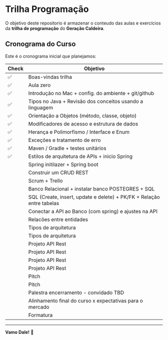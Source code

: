 # Trilha Programação

O objetivo deste repositorio é armazenar o conteudo das aulas e exercícios da **trilha de programação** do **Geração Caldeira**.

## Cronograma do Curso

Este é o cronograma inicial que planejamos:

| Check              | Objetivo                                                              |
| ------------------ | --------------------------------------------------------------------- |
| :white_check_mark: | Boas-vindas trilha                                                    |
| :white_check_mark: | Aula zero                                                             |
| :white_check_mark: | Introdução no Mac + config. do ambiente + git/github                  |
| :white_check_mark: | Tipos no Java + Revisão dos conceitos usando a linguagem              |
| :white_check_mark: | Orientação a Objetos (método, classe, objeto)                         |
| :white_check_mark: | Modificadores de acesso e estrutura de dados                          |
| :white_check_mark: | Herança e Polimorfismo / Interface e Enum                             |
| :white_check_mark: | Exceções e tratamento de erro                                         |
| :white_check_mark: | Maven / Gradle + testes unitários                                     |
| :white_check_mark: | Estilos de arquitetura de APIs + inicio Spring                        |
|                    | Spring initilazer + Spring boot                                       |
|                    | Construir um CRUD REST                                                |
|                    | Scrum + Trello                                                        |
|                    | Banco Relacional + instalar banco POSTEGRES + SQL                     |
|                    | SQL (Create, insert, update e delete) + PK/FK + Relação entre tabelas |
|                    | Conectar a API ao Banco (com spring) e ajustes na API                 |
|                    | Relacões entre entidades                                              |
|                    | Tipos de arquitetura                                                  |
|                    | Tipos de arquitetura                                                  |
|                    | Projeto API Rest                                                      |
|                    | Projeto API Rest                                                      |
|                    | Projeto API Rest                                                      |
|                    | Projeto API Rest                                                      |
|                    | Pitch                                                                 |
|                    | Pitch                                                                 |
|                    | Palestra encerramento - convidado TBD                                 |
|                    | Alinhamento final do curso x expectativas para o mercado              |
|                    | Formatura                                                             |

---

**Vamo Dale!** :rocket:
